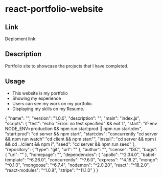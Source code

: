 # react-portfolio-website

## Link
Deploment link: 

## Description 
Portfolio site to showcase the projects that I have completed.

## Usage 
- This website is my portfolio
- Showing my experience 
- Users can see my work on my portfolio.
- Displaying my skills on my Resume.



 {
    "name": "",
    "version": "1.0.0",
    "description": "",
    "main": "index.js",
    "scripts": {
        "test": "echo \"Error: no test specified\" && exit 1",
        "start": "if-env NODE_ENV=production && npm run start:prod || npm run start:dev",
        "start:prod": "cd server && npm start",
        "start:dev": "concurrently \"cd server && npm run watch\" \"cd client && npm start\"",
        "install": "cd server && npm i && cd ../client && npm i",
        "seed": "cd server && npm run seed"
    },
    "repository": {
        "type": "git",
        "url": ""
    },
    "author": "",
    "license": "ISC",
    "bugs": {
        "url": ""
    },
    "homepage": "",
    "dependencies": {
        "apollo": "^2.34.0",
        "babel-template": "^6.26.0",
        "concurrently": "^7.6.0",
        "express": "^4.18.2",
        "mongo": "^0.1.0",
        "mongoose": "^6.7.4",
        "nodemon": "^2.0.20",
        "react": "^18.2.0",
        "react-modules": "^1.0.8",
        "stripe": "^11.1.0"
    }
}
